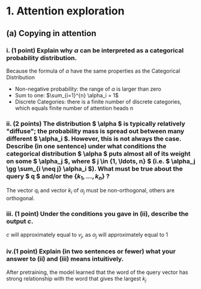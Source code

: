 # 1. Attention exploration

## (a) Copying in attention

### i. (1 point) Explain why $\alpha$ can be interpreted as a categorical probability distribution.

Because the formula of $\alpha$ have the same properties as the Categorical Distribution
- Non-negative probability: the range of $\alpha$ is larger than zero
- Sum to one: $\sum_{i=1}^{n} \alpha_i = 1$
- Discrete Categories: there is a finite number of discrete categories, which equals finite number of attention heads n

### ii. (2 points) The distribution $ \alpha $ is typically relatively "diffuse"; the probability mass is spread out between many different $ \alpha_i $. However, this is not always the case. Describe (in one sentence) under what conditions the categorical distribution $ \alpha $ puts almost all of its weight on some $ \alpha_j $, where $ j \in \{1, \ldots, n\} $ (i.e. $ \alpha_j \gg \sum_{i \neq j} \alpha_i $). What must be true about the query $ q $ and/or the $\{k_1, \ldots, k_n\}$ ?

The vector $q_i$ and vector $k_i$ of $\alpha_j$ must be non-orthogonal, others are orthogonal.

### iii. (1 point) Under the conditions you gave in (ii), **describe** the output $c$.
$c$ will approximately equal to $v_j$, as $\alpha_j$ will approximately equal to 1


### iv.(1 point) Explain (in two sentences or fewer) what your answer to (ii) and (iii) means intuitively.

After pretraining, the model learned that the word of the query vector has strong relationship with the word that gives the largest $k_j$


